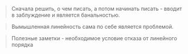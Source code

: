 > Сначала решить, о чем писать, а потом начинать писать - вводит в заблуждение и является банальностью.

> Вымышленная линейность сама по себе является проблемой.

> Полезные заметки - необходимое условие отказа от линейного порядка

